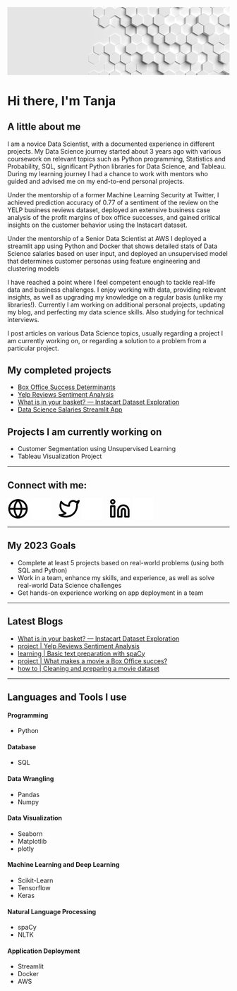 ![header](img/header.png)

# Hi there, I'm Tanja

## A little about me

I am a novice Data Scientist, with a documented experience in different projects. My Data Science journey started about 3 years ago with various coursework on relevant topics such as Python programming, Statistics and Probability, SQL, significant Python libraries for Data Science, and Tableau. During my learning journey I had a chance to work with mentors who guided and advised me on my end-to-end personal projects.

Under the mentorship of a former Machine Learning Security at Twitter, I achieved prediction accuracy of 0.77 of a sentiment of the review on the YELP business reviews dataset, deployed an extensive business case analysis of the profit margins of box office successes, and gained critical insights on the customer behavior using the Instacart dataset.

Under the mentorship of a Senior Data Scientist at AWS I deployed a streamlit app using Python and Docker that shows detailed stats of Data Science salaries based on user input, and deployed an unsupervised model that determines customer personas using feature engineering and clustering models

I have reached a point where I feel competent enough to tackle real-life data and business challenges. I enjoy working with data, providing relevant insights, as well as upgrading my knowledge on a regular basis (unlike my libraries!). Currently I am working on additional personal projects, updating my blog, and perfecting my data science skills. Also studying for technical interviews.

I post articles on various Data Science topics, usually regarding a project I am currently working on, or regarding a solution to a problem from a particular project.

## My completed projects

- [Box Office Success Determinants](https://github.com/adzict/box_office_determinants)
- [Yelp Reviews Sentiment Analysis](https://github.com/adzict/yelp_sentiment_analysis)
- [What is in your basket? — Instacart Dataset Exploration](https://github.com/adzict/instacart_data_exploration)
- [Data Science Salaries Streamlit App](https://github.com/adzict/data_science_salaries)

## Projects I am currently working on

- Customer Segmentation using Unsupervised Learning
- Tableau Visualization Project

---

## Connect with me:

[![website](./img/globe-light.svg)](https://adzict.github.io#gh-light-mode-only)
[![website](./img/globe-dark.svg)](https://adzict.github.io#gh-dark-mode-only)
&nbsp;&nbsp;
[![website](./img/twitter-light.svg)](https://twitter.com/adzic_tanja#gh-light-mode-only)
[![website](./img/twitter-dark.svg)](https://twitter.com/adzic_tanja#gh-dark-mode-only)
&nbsp;&nbsp;
[![website](./img/linkedin-light.svg)](https://www.linkedin.com/in/tanja-ad%C5%BEi%C4%87/#gh-light-mode-only)
[![website](./img/linkedin-dark.svg)](https://www.linkedin.com/in/tanja-ad%C5%BEi%C4%87/#gh-dark-mode-only)

---

## My 2023 Goals

- Complete at least 5 projects based on real-world problems (using both SQL and Python)
- Work in a team, enhance my skills, and experience, as well as solve real-world Data Science challenges
- Get hands-on experience working on app deployment in a team

---

## Latest Blogs

- [What is in your basket? — Instacart Dataset Exploration](https://adzic-tanja.medium.com/what-is-in-your-basket-instacart-dataset-exploration-11eb9f123680)
- [project | Yelp Reviews Sentiment Analysis](https://adzic-tanja.medium.com/project-yelp-reviews-sentiment-analysis-80d067981c01)
- [learning | Basic text preparation with spaCy](https://adzic-tanja.medium.com/learning-basic-text-preparation-with-spacy-df39a51c4dcd)
- [project | What makes a movie a Box Office succes?](https://adzic-tanja.medium.com/project-what-makes-a-movie-a-box-office-succes-d5cc1dc3c5aa)
- [how to | Cleaning and preparing a movie dataset](https://adzic-tanja.medium.com/how-to-cleaning-and-preparing-a-movie-dataset-5dce3cab86f8)

---

## Languages and Tools I use

#### Programming
- Python

#### Database
- SQL

#### Data Wrangling
- Pandas
- Numpy

#### Data Visualization
- Seaborn
- Matplotlib
- plotly

#### Machine Learning and Deep Learning
- Scikit-Learn
- Tensorflow
- Keras

#### Natural Language Processing
- spaCy
- NLTK

#### Application Deployment
- Streamlit
- Docker
- AWS